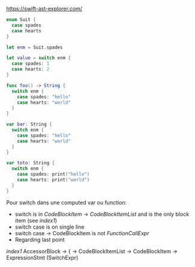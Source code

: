 https://swift-ast-explorer.com/

```swift
enum Suit {
  case spades
  case hearts
}

let enm = Suit.spades

let value = switch enm {
  case spades: 1
  case hearts: 2
}

func foo() -> String {
  switch enm {
    case spades: "hello"
    case hearts: "world"
  }
}

var bar: String {
  switch enm {
    case spades: "hello"
    case hearts: "world"
  }
}

var toto: String {
  switch enm {
    case spades: print("hello")
    case hearts: print("world")
  }
}
```

Pour switch dans une computed var ou function:
- switch is in _CodeBlockItem_ -> _CodeBlockItemList_ and is the only block item (see *index1*)
- switch case is on single line
- switch case -> CodeBlockItem is not _FunctionCallExpr_
- Regarding last point


*index1*
AccessorBlock -> {
  -> CodeBlockItemList
    -> CodeBlockItem
      -> ExpressionStmt
        (SwitchExpr)
